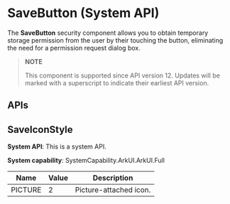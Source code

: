 # SaveButton (System API)


The **SaveButton** security component allows you to obtain temporary storage permission from the user by their touching the button, eliminating the need for a permission request dialog box.


> **NOTE**
>
> This component is supported since API version 12. Updates will be marked with a superscript to indicate their earliest API version.


## APIs

## SaveIconStyle

**System API**: This is a system API.

**System capability**: SystemCapability.ArkUI.ArkUI.Full

| Name| Value| Description|
| -------- | -------- | -------- |
| PICTURE | 2 | Picture-attached icon.|
